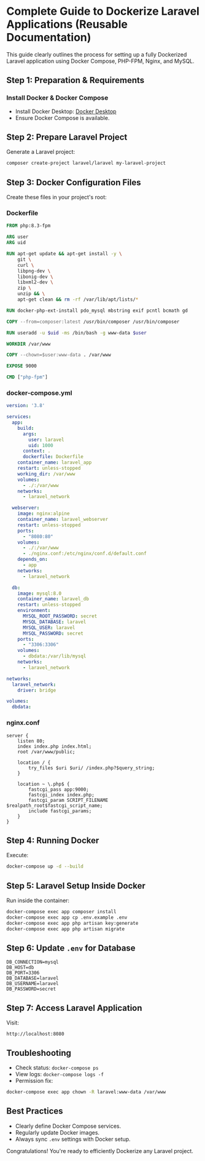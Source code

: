 # Complete Guide to Dockerize Laravel Applications (Reusable Documentation)

This guide clearly outlines the process for setting up a fully Dockerized Laravel application using Docker Compose, PHP-FPM, Nginx, and MySQL.

## Step 1: Preparation & Requirements

### Install Docker & Docker Compose

* Install Docker Desktop: [Docker Desktop](https://www.docker.com/products/docker-desktop/)
* Ensure Docker Compose is available.

## Step 2: Prepare Laravel Project

Generate a Laravel project:

```bash
composer create-project laravel/laravel my-laravel-project
```

## Step 3: Docker Configuration Files

Create these files in your project's root:

### Dockerfile

```Dockerfile
FROM php:8.3-fpm

ARG user
ARG uid

RUN apt-get update && apt-get install -y \
    git \
    curl \
    libpng-dev \
    libonig-dev \
    libxml2-dev \
    zip \
    unzip && \
    apt-get clean && rm -rf /var/lib/apt/lists/*

RUN docker-php-ext-install pdo_mysql mbstring exif pcntl bcmath gd

COPY --from=composer:latest /usr/bin/composer /usr/bin/composer

RUN useradd -u $uid -ms /bin/bash -g www-data $user

WORKDIR /var/www

COPY --chown=$user:www-data . /var/www

EXPOSE 9000

CMD ["php-fpm"]
```

### docker-compose.yml

```yaml
version: '3.8'

services:
  app:
    build:
      args:
        user: laravel
        uid: 1000
      context: .
      dockerfile: Dockerfile
    container_name: laravel_app
    restart: unless-stopped
    working_dir: /var/www
    volumes:
      - ./:/var/www
    networks:
      - laravel_network

  webserver:
    image: nginx:alpine
    container_name: laravel_webserver
    restart: unless-stopped
    ports:
      - "8080:80"
    volumes:
      - ./:/var/www
      - ./nginx.conf:/etc/nginx/conf.d/default.conf
    depends_on:
      - app
    networks:
      - laravel_network

  db:
    image: mysql:8.0
    container_name: laravel_db
    restart: unless-stopped
    environment:
      MYSQL_ROOT_PASSWORD: secret
      MYSQL_DATABASE: laravel
      MYSQL_USER: laravel
      MYSQL_PASSWORD: secret
    ports:
      - "3306:3306"
    volumes:
      - dbdata:/var/lib/mysql
    networks:
      - laravel_network

networks:
  laravel_network:
    driver: bridge

volumes:
  dbdata:
```

### nginx.conf

```nginx
server {
    listen 80;
    index index.php index.html;
    root /var/www/public;

    location / {
        try_files $uri $uri/ /index.php?$query_string;
    }

    location ~ \.php$ {
        fastcgi_pass app:9000;
        fastcgi_index index.php;
        fastcgi_param SCRIPT_FILENAME $realpath_root$fastcgi_script_name;
        include fastcgi_params;
    }
}
```

## Step 4: Running Docker

Execute:

```bash
docker-compose up -d --build
```

## Step 5: Laravel Setup Inside Docker

Run inside the container:

```bash
docker-compose exec app composer install
docker-compose exec app cp .env.example .env
docker-compose exec app php artisan key:generate
docker-compose exec app php artisan migrate
```

## Step 6: Update `.env` for Database

```dotenv
DB_CONNECTION=mysql
DB_HOST=db
DB_PORT=3306
DB_DATABASE=laravel
DB_USERNAME=laravel
DB_PASSWORD=secret
```

## Step 7: Access Laravel Application

Visit:

```
http://localhost:8080
```

## Troubleshooting

* Check status: `docker-compose ps`
* View logs: `docker-compose logs -f`
* Permission fix:

```bash
docker-compose exec app chown -R laravel:www-data /var/www
```

## Best Practices

* Clearly define Docker Compose services.
* Regularly update Docker images.
* Always sync `.env` settings with Docker setup.

Congratulations! You're ready to efficiently Dockerize any Laravel project.
